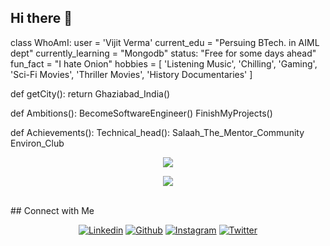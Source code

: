 ## Hi there 👋
 class WhoAmI:
   user = 'Vijit Verma'
   current_edu = "Persuing BTech. in AIML dept"
   currently_learning = "Mongodb"
   status: "Free for some days ahead"
   fun_fact = "I hate Onion"
   hobbies = [
         'Listening Music',
         'Chilling',
   		 	  'Gaming',
   			  'Sci-Fi Movies',
         'Thriller Movies',
         'History Documentaries'
   		]
   
   def getCity():
   	return Ghaziabad_India()
   
   def Ambitions():
   	BecomeSoftwareEngineer()
   	FinishMyProjects()

  def Achievements():
   	Technical_head():
           Salaah_The_Mentor_Community
           Environ_Club
                 
<div align="center">

	
	
![](https://github-profile-summary-cards.vercel.app/api/cards/profile-details?username=mayanksri02&theme=default)

![](https://github-readme-streak-stats.herokuapp.com/?user=mayanksri02&theme=vue&hide_border=true)	
 <br/>
</div> 
## Connect with Me


<p align="center">
  <a href="https://www.linkedin.com/in/mayank-srivastava-2b1067247?utm_source=share&utm_campaign=share_via&utm_content=profile&utm_medium=android_app"><img alt="Linkedin" title="Mayank Srivastava Linkedin" src="https://img.shields.io/badge/LinkedIn-0077B5?style=for-the-badge&logo=linkedin&logoColor=white"></a>
  <a href="https://github.com/mayanksri02"><img alt="Github" title="Mayank Srivastava Github" src="https://img.shields.io/badge/GitHub-100000?style=for-the-badge&logo=github&logoColor=white"></a>
 <a href="https://www.instagram.com/i_mynk_09d/profilecard/?igsh=cWRpcXN0OGZwOWNm"><img alt="Instagram" title="Mayank Srivastava Instagram" src="https://img.shields.io/badge/Instagram-E4405F?style=for-the-badge&logo=instagram&logoColor=white"></a>
<a href="YOUR X URL"><img alt="Twitter" title="YOUR NAME Twitter" src="https://img.shields.io/badge/Twitter-1DA1F2?style=for-the-badge&logo=twitter&logoColor=white"></a>

</p>
